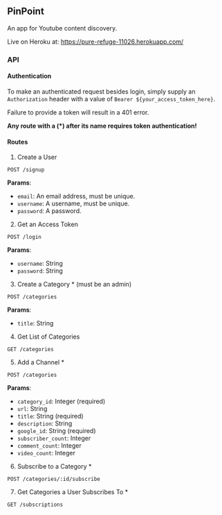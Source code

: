 ## PinPoint

An app for Youtube content discovery.

Live on Heroku at: https://pure-refuge-11026.herokuapp.com/

### API

#### Authentication

To make an authenticated request besides login,
simply supply an `Authorization` header with a
value of `Bearer ${your_access_token_here}`.

Failure to provide a token will result in a 401 error.

**Any route with a (*) after its name requires
token authentication!**

#### Routes

1. Create a User

  `POST /signup`

  **Params**:

  * `email`: An email address, must be unique.
  * `username`: A username, must be unique.
  * `password`: A password.

2. Get an Access Token

  `POST /login`

  **Params**:

  * `username`: String
  * `password`: String 

3. Create a Category * (must be an admin)

  `POST /categories`
  
  **Params**:

  * `title`: String
  
4. Get List of Categories

  `GET /categories`

5. Add a Channel *

  `POST /categories`
  
  **Params**:
  
  * `category_id`: Integer (required)
  * `url`: String
  * `title`: String (required)
  * `description`: String
  * `google_id`: String (required)
  * `subscriber_count`: Integer
  * `comment_count`: Integer
  * `video_count`: Integer

6. Subscribe to a Category *

  `POST /categories/:id/subscribe`

7. Get Categories a User Subscribes To *

  `GET /subscriptions`
